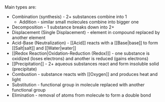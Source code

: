 Main types are:
- Combination (synthesis) - 2+ substances combine into 1
	- Addition - similar small molecules combine into bigger one
- Decomposition - 1 substance breaks down into 2+
- Displacement (Single Displacement) - element in compound replaced by another element
- Acid-Base (Neutralization) - [[Acid]] reacts with a [[Base|base]] to form [[Salt|salt]] and [[Water|water]]
- [[Redox Reaction|Oxidation-Reduction (Redox)]] - one substance is oxidized (loses electrons) and another is reduced (gains electrons)
- [[Precipitation]] - 2+ aqueous substances react and form insoluble solid (precipitate)
- Combustion - substance reacts with [[Oxygen]] and produces heat and light
- Substitution - functional group in molecule replaced with another functional group
- Elimination - removal of atoms from molecule to form a double bond